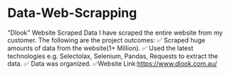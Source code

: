 # Data-Web-Scrapping
"Dlook" Website Scraped Data  I have scraped the entire website from my customer. The following are the project outcomes: ✅ Scraped huge amounts of data from the website(1+ Million). ✅ Used the latest technologies e.g. Selectolax, Selenium, Pandas, Requests to extract the data. ✅ Data was organized.  ✅Website Link:https://www.dlook.com.au/
